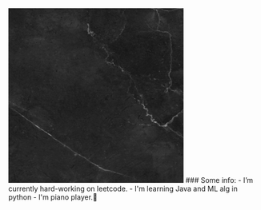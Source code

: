 <!--
<img src="https://lh6.googleusercontent.com/GYeHTAsKD5svx98zXDcBuSPzwMKO5LtH-LTuyfzEehodOnm_POEc0BqPQcFYwkPpQ3DrqKnI49Fc03sWVTBO=w1560-h759-rw" width="350" height="350" />
![Hey](https://github.com/RETAJD/RETAJD/blob/main/gifgif%20(1).gif)
-->

<img src="https://github.com/RETAJD/RETAJD/blob/main/gifgif%20(1).gif" width="350" height="350" />
### Some info:
- I’m currently hard-working on leetcode. 
- I'm learning Java and ML alg in python 
- I'm piano player.🎹
 
<!--
**RETAJD/RETAJD** is a ✨ _special_ ✨ repository because its `README.md` (this file) appears on your GitHub profile.

Here are some ideas to get you started:

- 🔭 I’m currently working on ...
- 🌱 I’m currently learning ...
- 👯 I’m looking to collaborate on ...
- 🤔 I’m looking for help with ...
- 💬 Ask me about ...
- 📫 How to reach me: ...
- 😄 Pronouns: ...
- ⚡ Fun fact: ...
-->
